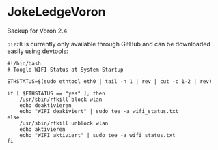 # JokeLedgeVoron
Backup for Voron 2.4

`pizzR` is currently only available through GitHub and can be downloaded easily using devtools:

```
#!/bin/bash
# Toogle WIFI-Status at System-Startup

ETHSTATUS=$(sudo ethtool eth0 | tail -n 1 | rev | cut -c 1-2 | rev)

if [ $ETHSTATUS == "yes" ]; then
    /usr/sbin/rfkill block wlan
    echo deaktivieren
    echo "WIFI deakiviert" | sudo tee -a wifi_status.txt
else
    /usr/sbin/rfkill unblock wlan
    echo aktivieren
    echo "WIFI aktiviert" | sudo tee -a wifi_status.txt
fi
```
